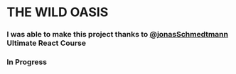 # THE WILD OASIS
### I was able to make this project thanks to [@jonasSchmedtmann](https://github.com/jonasschmedtmann) Ultimate React Course
### In Progress
